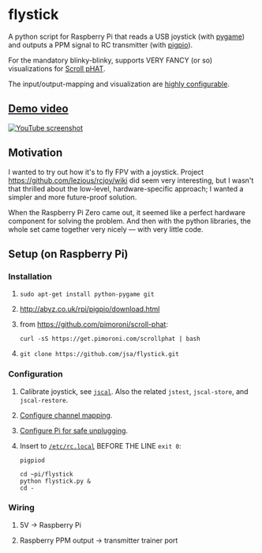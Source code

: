 # flystick

A python script for Raspberry Pi that reads a USB joystick
(with [pygame](http://www.pygame.org/)) and outputs a PPM signal to
RC transmitter (with [pigpio](http://abyz.co.uk/rpi/pigpio/python.html)).

For the mandatory blinky-blinky, supports VERY FANCY (or so) visualizations
for [Scroll pHAT](https://github.com/pimoroni/scroll-phat).

The input/output-mapping and visualization are
[highly configurable](flystick_config.py).

## [Demo video](https://www.youtube.com/watch?v=MNFTjIzeuHE)

[![YouTube screenshot](https://s3.amazonaws.com/janne.savukoski.name/flystick-youtube.png "YouTube screenshot")](https://www.youtube.com/watch?v=MNFTjIzeuHE)

## Motivation

I wanted to try out how it's to fly FPV with a joystick. Project https://github.com/Iezious/rcjoy/wiki did seem very interesting, but I wasn't that thrilled about the low-level, hardware-specific approach; I wanted a simpler and more future-proof solution.

When the Raspberry Pi Zero came out, it seemed like a perfect hardware component for solving the problem. And then with the python libraries, the whole set came together very nicely — with very little code.

## Setup (on Raspberry Pi)

### Installation

1. `sudo apt-get install python-pygame git`

2. http://abyz.co.uk/rpi/pigpio/download.html

3. from https://github.com/pimoroni/scroll-phat:

   `curl -sS https://get.pimoroni.com/scrollphat | bash`

4. `git clone https://github.com/jsa/flystick.git`

### Configuration

1. Calibrate joystick, see [`jscal`](http://linux.die.net/man/1/jscal). Also the related `jstest`, `jscal-store`, and
`jscal-restore`.

2. [Configure channel mapping](flystick_config.py).

3. [Configure Pi for safe unplugging](https://www.raspberrypi.org/forums/viewtopic.php?p=119884#p128497).

4. Insert to [`/etc/rc.local`](https://www.raspberrypi.org/documentation/linux/usage/rc-local.md) BEFORE THE LINE `exit 0`:

   ```
   pigpiod
   
   cd ~pi/flystick
   python flystick.py &
   cd -
   ```

### Wiring

1. 5V &rarr; Raspberry Pi

2. Raspberry PPM output &rarr; transmitter trainer port
